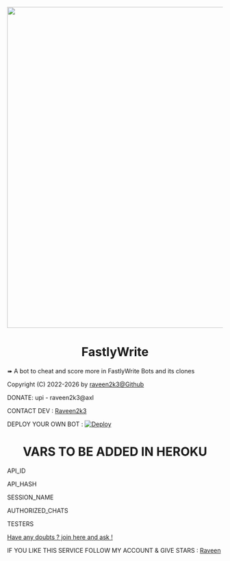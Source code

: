 <p align="center"><a href="https://t.me/ProjectBaka"><img src="https://i.pinimg.com/originals/08/e7/39/08e7399f7aefb53d1fcc0d65a99d212c.png" width="750"></a></p> 

<h1 align="center">FastlyWrite</h1>

<p> ➠ A bot to cheat and score more in FastlyWrite Bots and its clones </p>

Copyright (C) 2022-2026 by <a href="https://github.com/raveen2k3">raveen2k3@Github</a>

DONATE: 
upi - raveen2k3@axl

CONTACT DEV : <a href="https://t.me/raveen2k3">Raveen2k3</a>

DEPLOY YOUR OWN BOT : [![Deploy](https://www.herokucdn.com/deploy/button.svg)](https://heroku.com/deploy?template=https://github.com/raveen2k3/FastlyWriteUB)


<h1 align="center">VARS TO BE ADDED IN HEROKU</h1>

<p>API_ID</p>
<p>API_HASH</p>
<p>SESSION_NAME</p>
<p>AUTHORIZED_CHATS</p>
<p>TESTERS</p>
<a href="https://t.me/BakaSupport">Have any doubts ? join here and ask !</a>

IF YOU LIKE THIS SERVICE FOLLOW MY ACCOUNT & GIVE STARS : <a href="https://github.com/raveen2k3">Raveen</a>
